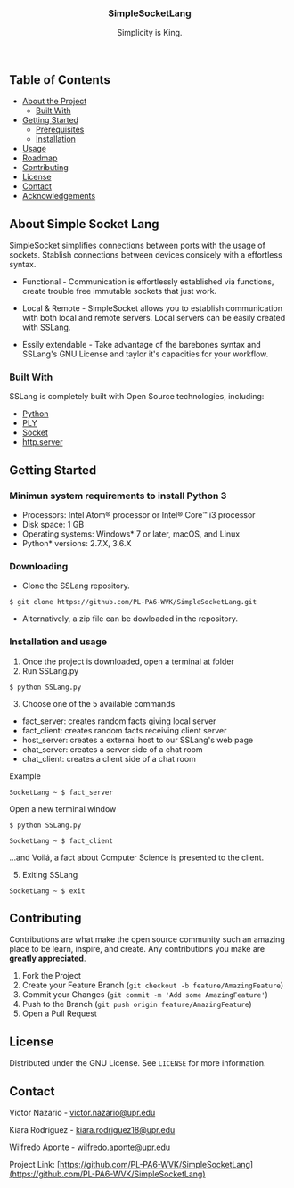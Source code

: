 

  <h3 align="center">SimpleSocketLang</h3>

  <p align="center">
    Simplicity is King.
    <br />
    <br />
    <br />
  </p>
</p>



<!-- TABLE OF CONTENTS -->
## Table of Contents

* [About the Project](#about-the-project)
  * [Built With](#built-with)
* [Getting Started](#getting-started)
  * [Prerequisites](#prerequisites)
  * [Installation](#installation)
* [Usage](#usage)
* [Roadmap](#roadmap)
* [Contributing](#contributing)
* [License](#license)
* [Contact](#contact)
* [Acknowledgements](#acknowledgements)



<!-- ABOUT THE PROJECT -->
## About Simple Socket Lang

SimpleSocket simplifies connections between ports with the usage of sockets. Stablish connections between devices consicely with a effortless syntax.

* Functional - Communication is effortlessly established via functions, create trouble free immutable sockets that just work.

* Local & Remote - SimpleSocket allows you to establish communication with both local and remote servers. Local servers can be easily created with SSLang.

* Essily extendable - Take advantage of the barebones syntax and SSLang's GNU License and taylor it's capacities for your workflow. 

### Built With
SSLang is completely built with Open Source technologies, including: 

* [Python](https://www.python.org)
* [PLY](https://www.dabeaz.com/ply/)
* [Socket](https://docs.python.org/3/library/socket.html)
* [http.server](https://docs.python.org/3/library/http.server.html)




<!-- GETTING STARTED -->
## Getting Started

### Minimun system requirements to install Python 3

* Processors: Intel Atom® processor or Intel® Core™ i3 processor
* Disk space: 1 GB
* Operating systems: Windows* 7 or later, macOS, and Linux
* Python* versions: 2.7.X, 3.6.X

### Downloading 


* Clone the SSLang repository.
```terminal
$ git clone https://github.com/PL-PA6-WVK/SimpleSocketLang.git
```
* Alternatively, a zip file can be dowloaded in the repository. 

### Installation and usage

1. Once the project is downloaded, open a terminal at folder
2. Run SSLang.py
```terminal
$ python SSLang.py
```
3. Choose one of the 5 available commands
* fact_server: creates random facts giving local server
* fact_client: creates random facts receiving client server
* host_server: creates a external host to our SSLang's web page
* chat_server: creates a server side of a chat room
* chat_client: creates a client side of a chat room

Example 

```terminal
SocketLang ~ $ fact_server
```

Open a new terminal window

```terminal
$ python SSLang.py
```

```terminal
SocketLang ~ $ fact_client
```
 ...and Voilá, a fact about Computer Science is presented to the client. 
 
5. Exiting SSLang

```terminal
SocketLang ~ $ exit
```

<!-- CONTRIBUTING -->
## Contributing

Contributions are what make the open source community such an amazing place to be learn, inspire, and create. Any contributions you make are **greatly appreciated**.

1. Fork the Project
2. Create your Feature Branch (`git checkout -b feature/AmazingFeature`)
3. Commit your Changes (`git commit -m 'Add some AmazingFeature'`)
4. Push to the Branch (`git push origin feature/AmazingFeature`)
5. Open a Pull Request



<!-- LICENSE -->
## License

Distributed under the GNU License. See `LICENSE` for more information.



<!-- CONTACT -->
## Contact

Victor Nazario - victor.nazario@upr.edu

Kiara Rodríguez - kiara.rodriguez18@upr.edu

Wilfredo Aponte - wilfredo.aponte@upr.edu

Project Link: [https://github.com/PL-PA6-WVK/SimpleSocketLang](https://github.com/PL-PA6-WVK/SimpleSocketLang)




<!-- MARKDOWN LINKS & IMAGES -->
<!-- https://www.markdownguide.org/basic-syntax/#reference-style-links -->
[contributors-shield]: https://img.shields.io/github/contributors/othneildrew/Best-README-Template.svg?style=flat-square
[contributors-url]: https://github.com/othneildrew/Best-README-Template/graphs/contributors
[forks-shield]: https://img.shields.io/github/forks/othneildrew/Best-README-Template.svg?style=flat-square
[forks-url]: https://github.com/othneildrew/Best-README-Template/network/members
[stars-shield]: https://img.shields.io/github/stars/othneildrew/Best-README-Template.svg?style=flat-square
[stars-url]: https://github.com/othneildrew/Best-README-Template/stargazers
[issues-shield]: https://img.shields.io/github/issues/othneildrew/Best-README-Template.svg?style=flat-square
[issues-url]: https://github.com/othneildrew/Best-README-Template/issues
[license-shield]: https://img.shields.io/github/license/othneildrew/Best-README-Template.svg?style=flat-square
[license-url]: https://github.com/othneildrew/Best-README-Template/blob/master/LICENSE.txt
[linkedin-shield]: https://img.shields.io/badge/-LinkedIn-black.svg?style=flat-square&logo=linkedin&colorB=555
[linkedin-url]: https://linkedin.com/in/othneildrew
[product-screenshot]: images/screenshot.png
